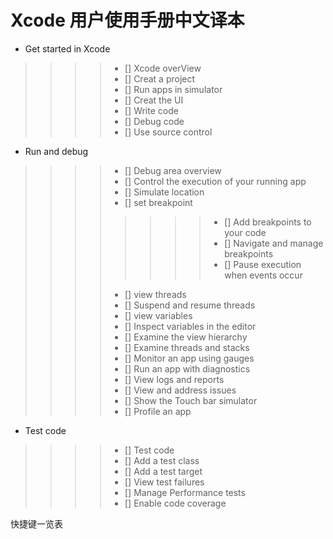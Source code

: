 # Xcode 用户使用手册中文译本
* Get started in Xcode
>>>> * [] Xcode overView
>>>> * [] Creat a project
>>>> * [] Run apps in simulator
>>>> * [] Creat the UI
>>>> * [] Write code
>>>> * [] Debug code
>>>> * [] Use source control

* Run and debug
>>>> * [] Debug area overview
>>>> * [] Control the execution of your running app
>>>> * [] Simulate location
>>>> * [] set breakpoint
>>>>>>>> * [] Add breakpoints to your code
>>>>>>>> * [] Navigate and manage breakpoints
>>>>>>>> * [] Pause execution when events occur
>>>> * [] view threads
>>>> * [] Suspend and resume threads
>>>> * [] view variables
>>>> * [] Inspect variables in the editor
>>>> * [] Examine the view hierarchy
>>>> * [] Examine threads and stacks
>>>> * [] Monitor an app using gauges
>>>> * [] Run an app with diagnostics
>>>> * [] View logs and reports
>>>> * [] View and address issues
>>>> * [] Show the Touch bar simulator
>>>> * [] Profile an app

* Test code
>>>> * [] Test code
>>>> * [] Add a test class
>>>> * [] Add a test target
>>>> * [] View test failures
>>>> * [] Manage Performance tests
>>>> * [] Enable code coverage






快捷键一览表
